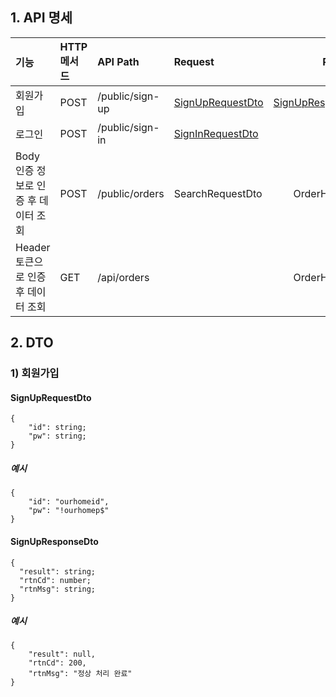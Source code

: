 ## 1. API 명세 
|기능|HTTP 메서드|API Path|Request|Response|
|:------|:---|:-------|:----|----:|
|회원가입|POST|/public/sign-up|[SignUpRequestDto](README.md#signuprequestdto)|[SignUpResponseDto](README.md#signupresponsedto)|
|로그인|POST|/public/sign-in|[SignInRequestDto](README.md#signinrequestdto)|JwtToken|
|Body 인증 정보로 인증 후 데이터 조회|POST|/public/orders|SearchRequestDto|OrderHistoryDto|
|Header 토큰으로 인증 후 데이터 조회|GET|/api/orders||OrderHistoryDto|


## 2. DTO
### 1) 회원가입 
#### SignUpRequestDto
```
{
    "id": string;
    "pw": string;
}
```

##### 예시
```
{
    "id": "ourhomeid",
    "pw": "!ourhomep$"
}
```


#### SignUpResponseDto
```
{
  "result": string;
  "rtnCd": number;
  "rtnMsg": string;
}
```
##### 예시
```
{
    "result": null,
    "rtnCd": 200,
    "rtnMsg": "정상 처리 완료"
}
```
